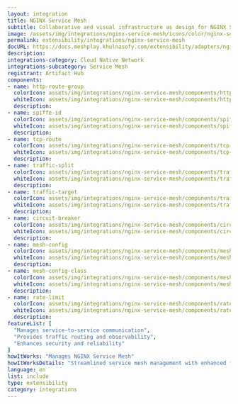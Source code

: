 ```yaml
---
layout: integration
title: NGINX Service Mesh
subtitle: Collaborative and visual infrastructure as design for NGINX Service Mesh
image: /assets/img/integrations/nginx-service-mesh/icons/color/nginx-service-mesh-color.svg
permalink: extensibility/integrations/nginx-service-mesh
docURL: https://docs.meshplay.khulnasofy.com/extensibility/adapters/nginx-sm
description: 
integrations-category: Cloud Native Network
integrations-subcategory: Service Mesh
registrant: Artifact Hub
components: 
- name: http-route-group
  colorIcon: assets/img/integrations/nginx-service-mesh/components/http-route-group/icons/color/http-route-group-color.svg
  whiteIcon: assets/img/integrations/nginx-service-mesh/components/http-route-group/icons/white/http-route-group-white.svg
  description: 
- name: spiffe-id
  colorIcon: assets/img/integrations/nginx-service-mesh/components/spiffe-id/icons/color/spiffe-id-color.svg
  whiteIcon: assets/img/integrations/nginx-service-mesh/components/spiffe-id/icons/white/spiffe-id-white.svg
  description: 
- name: tcp-route
  colorIcon: assets/img/integrations/nginx-service-mesh/components/tcp-route/icons/color/tcp-route-color.svg
  whiteIcon: assets/img/integrations/nginx-service-mesh/components/tcp-route/icons/white/tcp-route-white.svg
  description: 
- name: traffic-split
  colorIcon: assets/img/integrations/nginx-service-mesh/components/traffic-split/icons/color/traffic-split-color.svg
  whiteIcon: assets/img/integrations/nginx-service-mesh/components/traffic-split/icons/white/traffic-split-white.svg
  description: 
- name: traffic-target
  colorIcon: assets/img/integrations/nginx-service-mesh/components/traffic-target/icons/color/traffic-target-color.svg
  whiteIcon: assets/img/integrations/nginx-service-mesh/components/traffic-target/icons/white/traffic-target-white.svg
  description: 
- name: circuit-breaker
  colorIcon: assets/img/integrations/nginx-service-mesh/components/circuit-breaker/icons/color/circuit-breaker-color.svg
  whiteIcon: assets/img/integrations/nginx-service-mesh/components/circuit-breaker/icons/white/circuit-breaker-white.svg
  description: 
- name: mesh-config
  colorIcon: assets/img/integrations/nginx-service-mesh/components/mesh-config/icons/color/mesh-config-color.svg
  whiteIcon: assets/img/integrations/nginx-service-mesh/components/mesh-config/icons/white/mesh-config-white.svg
  description: 
- name: mesh-config-class
  colorIcon: assets/img/integrations/nginx-service-mesh/components/mesh-config-class/icons/color/mesh-config-class-color.svg
  whiteIcon: assets/img/integrations/nginx-service-mesh/components/mesh-config-class/icons/white/mesh-config-class-white.svg
  description: 
- name: rate-limit
  colorIcon: assets/img/integrations/nginx-service-mesh/components/rate-limit/icons/color/rate-limit-color.svg
  whiteIcon: assets/img/integrations/nginx-service-mesh/components/rate-limit/icons/white/rate-limit-white.svg
  description: 
featureList: [
  "Manages service-to-service communication",
  "Provides traffic routing and observability",
  "Enhances security and reliability"
]
howItWorks: "Manages NGINX Service Mesh"
howItWorksDetails: "Streamlined service mesh management with enhanced features in Kubernetes"
language: en
list: include
type: extensibility
category: integrations
---
```

